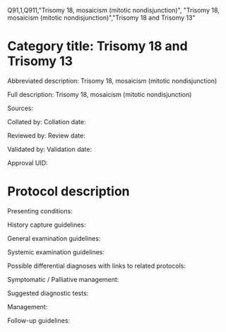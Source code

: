 Q91,1,Q911,"Trisomy 18, mosaicism (mitotic nondisjunction)", "Trisomy 18, mosaicism (mitotic nondisjunction)","Trisomy 18 and Trisomy 13"
# Category title: Trisomy 18 and Trisomy 13

Abbreviated description: Trisomy 18, mosaicism (mitotic nondisjunction)

Full description: Trisomy 18, mosaicism (mitotic nondisjunction)

Sources:

Collated by:
Collation date:

Reviewed by:
Review date:

Validated by:
Validation date:

Approval UID:

# Protocol description

Presenting conditions:

History capture guidelines:

General examination guidelines:

Systemic examination guidelines:

Possible differential diagnoses with links to related protocols:

Symptomatic / Palliative management:

Suggested diagnostic tests:

Management:

Follow-up guidelines:
